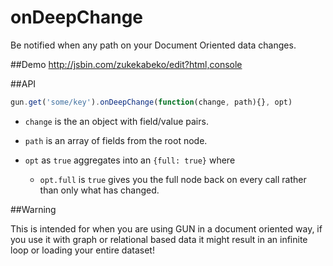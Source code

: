 # onDeepChange
Be notified when any path on your Document Oriented data changes.

##Demo
http://jsbin.com/zukekabeko/edit?html,console

##API
```javascript
gun.get('some/key').onDeepChange(function(change, path){}, opt)
```

- `change` is the an object with field/value pairs.

- `path` is an array of fields from the root node.

- `opt` as `true` aggregates into an `{full: true}` where

  - `opt.full` is `true` gives you the full node back on every call rather than only what has changed.

##Warning

This is intended for when you are using GUN in a document oriented way, if you use it with graph or relational based data it might result in an infinite loop or loading your entire dataset!
